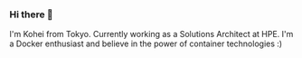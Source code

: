 ### Hi there 👋

I'm Kohei from Tokyo. Currently working as a Solutions Architect at HPE. I'm a Docker enthusiast and believe in the power of container technologies :) 
